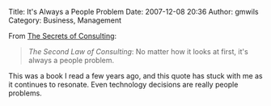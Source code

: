 Title: It's Always a People Problem
Date: 2007-12-08 20:36
Author: gmwils
Category: Business, Management

From [The Secrets of Consulting][]:

> *The Second Law of Consulting*: No matter how it looks at first, it's
> always a people problem.

This was a book I read a few years ago, and this quote has stuck with me
as it continues to resonate. Even technology decisions are really people
problems.

  [The Secrets of Consulting]: http://www.amazon.com/exec/obidos/asin/0932633013/ref=nosim/pseudofish-20
